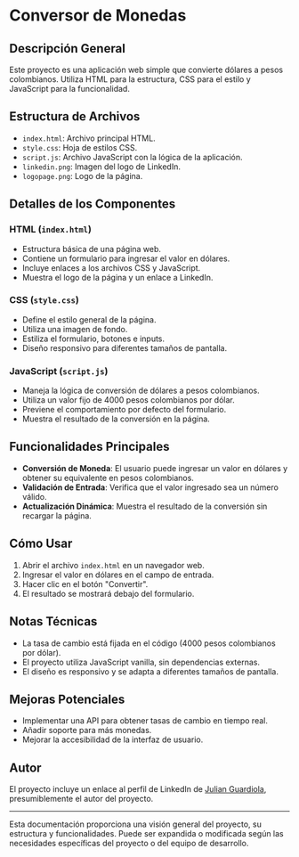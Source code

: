# Conversor de Monedas

## Descripción General
Este proyecto es una aplicación web simple que convierte dólares a pesos colombianos. Utiliza HTML para la estructura, CSS para el estilo y JavaScript para la funcionalidad.

## Estructura de Archivos
- `index.html`: Archivo principal HTML.
- `style.css`: Hoja de estilos CSS.
- `script.js`: Archivo JavaScript con la lógica de la aplicación.
- `linkedin.png`: Imagen del logo de LinkedIn.
- `logopage.png`: Logo de la página.

## Detalles de los Componentes

### HTML (`index.html`)
- Estructura básica de una página web.
- Contiene un formulario para ingresar el valor en dólares.
- Incluye enlaces a los archivos CSS y JavaScript.
- Muestra el logo de la página y un enlace a LinkedIn.

### CSS (`style.css`)
- Define el estilo general de la página.
- Utiliza una imagen de fondo.
- Estiliza el formulario, botones e inputs.
- Diseño responsivo para diferentes tamaños de pantalla.

### JavaScript (`script.js`)
- Maneja la lógica de conversión de dólares a pesos colombianos.
- Utiliza un valor fijo de 4000 pesos colombianos por dólar.
- Previene el comportamiento por defecto del formulario.
- Muestra el resultado de la conversión en la página.

## Funcionalidades Principales
- **Conversión de Moneda**: El usuario puede ingresar un valor en dólares y obtener su equivalente en pesos colombianos.
- **Validación de Entrada**: Verifica que el valor ingresado sea un número válido.
- **Actualización Dinámica**: Muestra el resultado de la conversión sin recargar la página.

## Cómo Usar
1. Abrir el archivo `index.html` en un navegador web.
2. Ingresar el valor en dólares en el campo de entrada.
3. Hacer clic en el botón "Convertir".
4. El resultado se mostrará debajo del formulario.

## Notas Técnicas
- La tasa de cambio está fijada en el código (4000 pesos colombianos por dólar).
- El proyecto utiliza JavaScript vanilla, sin dependencias externas.
- El diseño es responsivo y se adapta a diferentes tamaños de pantalla.

## Mejoras Potenciales
- Implementar una API para obtener tasas de cambio en tiempo real.
- Añadir soporte para más monedas.
- Mejorar la accesibilidad de la interfaz de usuario.

## Autor
El proyecto incluye un enlace al perfil de LinkedIn de [Julian Guardiola](https://www.linkedin.com), presumiblemente el autor del proyecto.

---

Esta documentación proporciona una visión general del proyecto, su estructura y funcionalidades. Puede ser expandida o modificada según las necesidades específicas del proyecto o del equipo de desarrollo.
